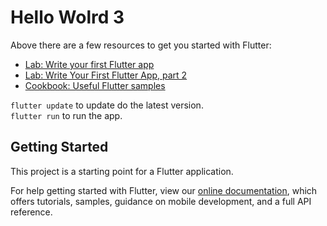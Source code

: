 # Hello Wolrd 3

Above there are a few resources to get you started with Flutter:

- [Lab: Write your first Flutter app](https://flutter.dev/docs/get-started/codelab)
- [Lab: Write Your First Flutter App, part 2](https://codelabs.developers.google.com/codelabs/first-flutter-app-pt2/#0)
- [Cookbook: Useful Flutter samples](https://flutter.dev/docs/cookbook)


`flutter update` to update do the latest version.    
`flutter run` to run the app.   

## Getting Started

This project is a starting point for a Flutter application.



For help getting started with Flutter, view our
[online documentation](https://flutter.dev/docs), which offers tutorials,
samples, guidance on mobile development, and a full API reference.

